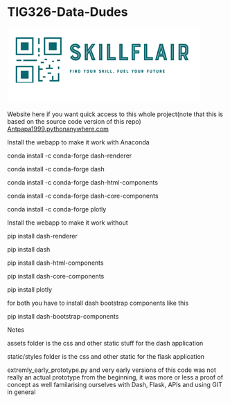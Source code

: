 # TIG326-Data-Dudes

![alt text](/assets/img/skillflair.PNG)

Website here if you want quick access to this whole project(note that this is based on the source code version of this repo)
[Antpapa1999.pythonanywhere.com](https://antpapa1999.pythonanywhere.com/)

Install the webapp to make it work with Anaconda

conda install -c conda-forge dash-renderer 

conda install -c conda-forge dash 

conda install -c conda-forge dash-html-components 

conda install -c conda-forge dash-core-components

conda install -c conda-forge plotly

Install the webapp to make it work without

pip install dash-renderer

pip install dash  

pip install dash-html-components 

pip install dash-core-components

pip install plotly

for both you have to install dash bootstrap components like this

pip install dash-bootstrap-components

Notes

assets folder is the css and other static stuff for the dash application

static/styles folder is the css and other static for the flask application

extremly_early_prototype.py and very early versions of this code was not really an actual prototype from the beginning, it was more or less a proof of concept as well familarising ourselves with Dash, Flask, APIs and using GIT in general

